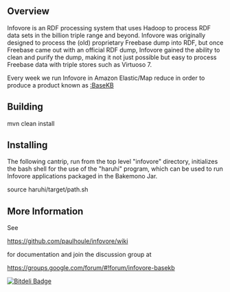 Overview
--------

Infovore is an RDF processing system that uses Hadoop to process RDF data
sets in the billion triple range and beyond.  Infovore was originally designed to process
the (old) proprietary Freebase dump into RDF,  but once Freebase came out with an official RDF
dump,  Infovore gained the ability to clean and purify the dump,  making it not just possible
but easy to process Freebase data with triple stores such as Virtuoso 7.

Every week we run Infovore in Amazon Elastic/Map reduce in order to produce a product known as
[:BaseKB](http://basekb.com/)

Building
--------

mvn clean install

Installing
----------

The following cantrip, run from the top level "infovore" directory, initializes the bash shell
for the use of the "haruhi" program,  which can be used to run Infovore applications
packaged in the Bakemono Jar.

source haruhi/target/path.sh

More Information
----------------

See 

https://github.com/paulhoule/infovore/wiki 

for documentation and join the discussion group at

https://groups.google.com/forum/#!forum/infovore-basekb



[![Bitdeli Badge](https://d2weczhvl823v0.cloudfront.net/paulhoule/infovore/trend.png)](https://bitdeli.com/free "Bitdeli Badge")

